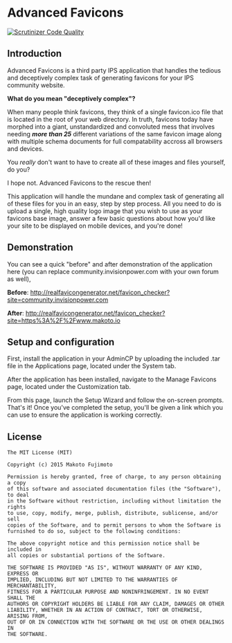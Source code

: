 # Advanced Favicons

[![Scrutinizer Code Quality](https://scrutinizer-ci.com/g/FujiMakoto/IPS-Advanced-Favicons/badges/quality-score.png?b=master)](https://scrutinizer-ci.com/g/FujiMakoto/IPS-Advanced-Favicons/?branch=master)

## Introduction
Advanced Favicons is a third party IPS application that handles the tedious and deceptively complex task of generating favicons for your IPS community website.

**What do you mean "deceptively complex"?**

When many people think favicons, they think of a single favicon.ico file that is located in the root of your web directory. In truth, favicons today have morphed into a giant, unstandardized and convoluted mess that involves needing ***more than 25*** different variations of the same favicon image along with multiple schema documents for full compatability accross all browsers and devices.

You *really* don't want to have to create all of these images and files yourself, do you?

I hope not. Advanced Favicons to the rescue then!

This application will handle the mundane and complex task of generating all of these files for you in an easy, step by step process. All you need to do is upload a single, high quality logo image that you wish to use as your favicons base image, answer a few basic questions about how you'd like your site to be displayed on mobile devices, and you're done!

## Demonstration

You can see a quick "before" and after demonstration of the application here (you can replace community.invisionpower.com with your own forum as well),

**Before**: http://realfavicongenerator.net/favicon_checker?site=community.invisionpower.com

**After**: http://realfavicongenerator.net/favicon_checker?site=https%3A%2F%2Fwww.makoto.io

## Setup and configuration
First, install the application in your AdminCP by uploading the included .tar file in the Applications page, located under the System tab.

After the application has been installed, navigate to the Manage Favicons page, located under the Customization tab.

From this page, launch the Setup Wizard and follow the on-screen prompts. That's it! Once you've completed the setup, you'll be given a link which you can use to ensure the application is working correctly.

## License

```
The MIT License (MIT)

Copyright (c) 2015 Makoto Fujimoto

Permission is hereby granted, free of charge, to any person obtaining a copy
of this software and associated documentation files (the "Software"), to deal
in the Software without restriction, including without limitation the rights
to use, copy, modify, merge, publish, distribute, sublicense, and/or sell
copies of the Software, and to permit persons to whom the Software is
furnished to do so, subject to the following conditions:

The above copyright notice and this permission notice shall be included in
all copies or substantial portions of the Software.

THE SOFTWARE IS PROVIDED "AS IS", WITHOUT WARRANTY OF ANY KIND, EXPRESS OR
IMPLIED, INCLUDING BUT NOT LIMITED TO THE WARRANTIES OF MERCHANTABILITY,
FITNESS FOR A PARTICULAR PURPOSE AND NONINFRINGEMENT. IN NO EVENT SHALL THE
AUTHORS OR COPYRIGHT HOLDERS BE LIABLE FOR ANY CLAIM, DAMAGES OR OTHER
LIABILITY, WHETHER IN AN ACTION OF CONTRACT, TORT OR OTHERWISE, ARISING FROM,
OUT OF OR IN CONNECTION WITH THE SOFTWARE OR THE USE OR OTHER DEALINGS IN
THE SOFTWARE.
```
